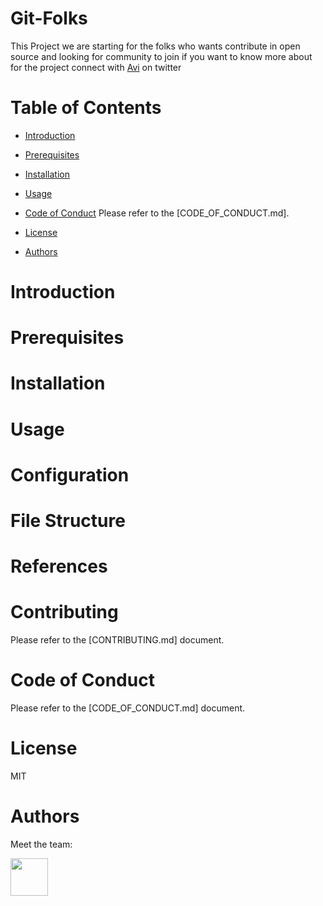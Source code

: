 # Git-Folks

This Project we are starting for the folks who wants contribute in open source and looking for community to join if you want to know more about for the project connect with [Avi](https://twitter.com/avi_gupta1302) on twitter

# Table of Contents

- [Introduction](#introduction)
   <!-- Explanation of the team, the project, and its purpose. -->

- [Prerequisites](#prerequisites)
   <!-- List of software, libraries, and dependencies required to run the project. -->

- [Installation](#installation)
   <!-- Step-by-step guide on how to install the project on a local machine. -->

- [Usage](#usage)

- [Code of Conduct](#code-of-conduct)
  Please refer to the [CODE_OF_CONDUCT.md].

- [License](#license)
   <!-- Information about the project's license and terms of use. -->

- [Authors](#authors)
    <!-- List of contributors and their contact information. -->

# Introduction

# Prerequisites

# Installation

# Usage

# Configuration

# File Structure

# References

# Contributing

Please refer to the [CONTRIBUTING.md] document.

# Code of Conduct

Please refer to the [CODE_OF_CONDUCT.md] document.

# License

MIT

# Authors

Meet the team:


<a href="https://github.com/avinashji1302"><img src="https://avatars.githubusercontent.com/u/91355822?v=4" width="60px" /></a>
